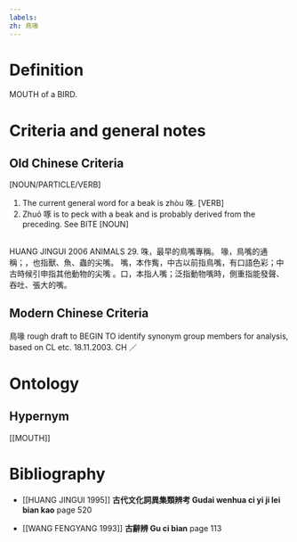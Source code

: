 ```yaml
---
labels: 
zh: 鳥喙
---
```


# Definition
MOUTH of a BIRD.
# Criteria and general notes
## Old Chinese Criteria
[NOUN/PARTICLE/VERB]
1. The current general word for a beak is zhòu 咮.
[VERB]
2. Zhuó 啄 is to peck with a beak and is probably derived from the preceding. See BITE
[NOUN]
## 
HUANG JINGUI 2006
ANIMALS 29.
咮，最早的鳥嘴專稱。
喙，鳥嘴的通稱；，也指獸、魚、蟲的尖嘴。
嘴，本作觜，中古以前指鳥嘴，有口語色彩；中古時候引申指其他動物的尖嘴
。口，本指人嘴；泛指動物嘴時，側重指能發聲、吞吐、張大的嘴。
## Modern Chinese Criteria
鳥喙
rough draft to BEGIN TO identify synonym group members for analysis, based on CL etc. 18.11.2003. CH ／
# Ontology

## Hypernym
[[MOUTH]]
# Bibliography
- [[HUANG JINGUI 1995]]
**古代文化詞異集類辨考 Gudai wenhua ci yi ji lei bian kao** page 520

- [[WANG FENGYANG 1993]]
**古辭辨 Gu ci bian** page 113
